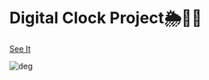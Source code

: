 <h1>Digital Clock Project🌦🤍😍</h1>
<a href="https://maryama-mohamed.github.io/Digital-Clock/"> See It </a>

![deg](https://github.com/user-attachments/assets/65cdddb0-c6c3-49e7-b6df-8f6115a4cba8)

